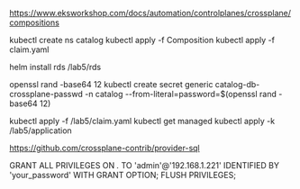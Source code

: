 https://www.eksworkshop.com/docs/automation/controlplanes/crossplane/compositions

kubectl create ns catalog
kubectl apply -f Composition
kubectl apply -f claim.yaml

helm install rds /lab5/rds 

openssl rand -base64 12
kubectl create secret generic catalog-db-crossplane-passwd -n catalog --from-literal=password=$(openssl rand -base64 12)

kubectl apply -f /lab5/claim.yaml
kubectl get managed
kubectl apply -k /lab5/application


https://github.com/crossplane-contrib/provider-sql

GRANT ALL PRIVILEGES ON *.* TO 'admin'@'192.168.1.221' IDENTIFIED BY 'your_password' WITH GRANT OPTION;
FLUSH PRIVILEGES;
